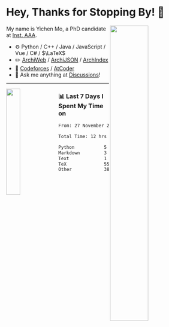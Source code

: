 # Hey, Thanks for Stopping By! 🦭

<picture>
    <source media="(prefers-color-scheme: dark)" srcset="https://github-readme-stats.vercel.app/api?username=amomorning&show_icons=true&theme=noctis_minimus&hide=issues">
    <img align="right" width="45%" src="https://github-readme-stats.vercel.app/api?username=amomorning&show_icons=true&theme=graywhite&hide=issues">
</picture>


My name is Yichen Mo, a PhD candidate at [Inst. AAA](https://archialgo.com).

-   :gear: Python / C++ / Java / JavaScript / Vue / C# / $\LaTeX$ 
-   :pencil2: [ArchiWeb](https://web.archialgo.com) / [ArchiJSON](https://www.food4rhino.com/en/app/archijson) / [ArchIndex](https://index.archialgo.com/) 
-   :abacus: [Codeforces](https://codeforces.com/profile/LaPluma) / [AtCoder](https://atcoder.jp/users/amomorning)
-   :thought_balloon: Ask me anything at [Discussions](https://github.com/amomorning/amomorning/discussions/new)!


---

<picture>
    <source media="(prefers-color-scheme: dark)" srcset="https://github-readme-stats.vercel.app/api/top-langs/?username=amomorning&hide=Mathematica&theme=noctis_minimus">
    <img align="left" width="27%" src="https://github-readme-stats.vercel.app/api/top-langs/?username=amomorning&hide=Mathematica&theme=graywhite">
</picture>

  
### 📊 Last 7 Days I Spent My Time on

<!--START_SECTION:waka-->

```txt
From: 27 November 2023 - To: 04 December 2023

Total Time: 12 hrs 19 mins

Python           5 hrs 25 mins   ███████████░░░░░░░░░░░░░░   43.95 %
Markdown         3 hrs 25 mins   ███████░░░░░░░░░░░░░░░░░░   27.72 %
Text             1 hr 11 mins    ██▒░░░░░░░░░░░░░░░░░░░░░░   09.67 %
TeX              55 mins         ██░░░░░░░░░░░░░░░░░░░░░░░   07.49 %
Other            38 mins         █▒░░░░░░░░░░░░░░░░░░░░░░░   05.25 %
```

<!--END_SECTION:waka-->　　
